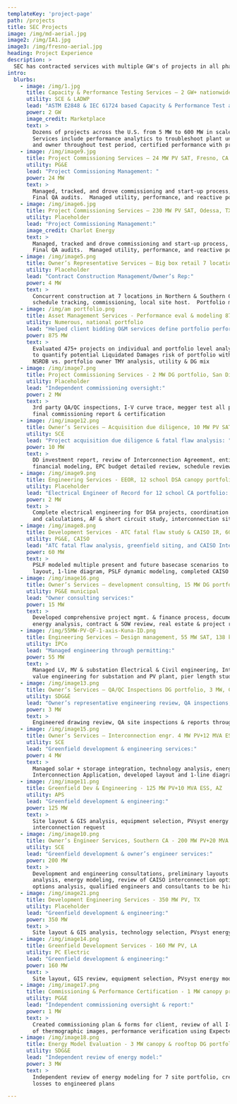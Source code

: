 ```yaml
---
templateKey: 'project-page'
path: /projects
title: SEC Projects
image: /img/md-aerial.jpg
image2: /img/IA1.jpg
image3: /img/fresno-aerial.jpg
heading: Project Experience
description: >
  SEC has contracted services with multiple GW's of projects in all phases.  The SEC consulting team has directly overseen the complete engineering, permitting, management, construction, and commissioning of 100’s of MW of operational commercial and utility scale solar PV assets across the U.S.  The team has vast experience navigating all stages of the solar and energy storage project lifecycle, below is a list of some of our projects and recurring services.
intro:
  blurbs:
    - image: /img/1.jpg
      title: Capacity & Performance Testing Services – 2 GW+ nationwide
      utility: SCE & LADWP
      lead: "ASTM E2848 & IEC 61724 based Capacity & Performance Test administration:"
      power: 2 GW
      image_credit: Marketplace
      text: >
        Dozens of projects across the U.S. from 5 MW to 600 MW in scale, including bi-facial.  Regression analysis performance comparison of test vs modeled data.
        Services include performance analytics to troubleshoot plant underperformance, updates throughout the test process, collaboration with EPC, SCADA provider,
        and owner throughout test period, certified performance with progress and final test reports for owners, bank engineers, and utilities.
    - image: /img/image9.jpg
      title: Project Commissioning Services – 24 MW PV SAT, Fresno, CA
      utility: PG&E
      lead: "Project Commissioning Management: "
      power: 24 MW
      text: >
        Managed, tracked, and drove commissioning and start-up process, managed and scheduled resources, stakeholders, schedules, and plant performance issues.
        Final QA audits.  Managed utility, performance, and reactive power tests.  Commissioning & certification reports.
    - image: /img/image6.jpg
      title: Project Commissioning Services – 230 MW PV SAT, Odessa, TX
      utility: Placeholder
      lead: "Project Commissioning Management:"
      image_credit: Charlot Energy
      text: >
        Managed, tracked and drove commissioning and start-up process, managed and scheduled resources, stakeholders, schedules, and plant performance issues.
        Final QA audits.  Managed utility, performance, and reactive power tests.  Commissioning & certification reports.
    - image: /img/image5.png
      title: Owner’s Representative Services – Big box retail 7 locations, 4 MW, CA
      utility: Placeholder
      lead: "Contract Construction Management/Owner’s Rep:"
      power: 4 MW
      text: >
        Concurrent construction at 7 locations in Northern & Southern CA.  2 separate SEC resources representing the owner, EPC oversight,
        schedule tracking, commissioning, local site host.  Portfolio management through Procore, QA/QC inspections throughout.
    - image: /img/am portfolio.png
      title: Asset Management Services - Performance eval & modeling 875 MW
      utility: Numerous, national portfolio
      lead: "Helped client bidding O&M services define portfolio performance and quantify risk:"
      power: 875 MW
      text: >
        Evaluated 475+ projects on individual and portfolio level analysis, python automated process to SAM model each project in the portfolio
        to quantify potential Liquidated Damages risk of portfolio with limited resource data and portfolio targets provided very late in process,
        NSRDB vs. portfolio owner TMY analysis, utility & DG mix
    - image: /img/image7.png
      title: Project Commissioning Services - 2 MW DG portfolio, San Diego, CA
      utility: Placeholder
      lead: "Independent commissioning oversight:"
      power: 2 MW
      text: >
        3rd party QA/QC inspections, I-V curve trace, megger test all power circuits, operational current tests, performance verification using Expected Power test,
        final commissioning report & certification
    - image: /img/image12.png
      title: Owner’s Services – Acquisition due diligence, 10 MW PV SAT, CA
      utility: SCE
      lead: "Project acquisition due diligence & fatal flaw analysis: "
      power: 10 MW
      text: >
        DD investment report, review of Interconnection Agreement, entitlements, OOC, ALTA & title, geotech, PPA review, prelim engineering review, comparison PVsyst model,
        financial modeling, EPC budget detailed review, schedule review & risk analysis
    - image: /img/image9.png
      title: Engineering Services - EEOR, 12 school DSA canopy portfolio 2 MW
      utility: Placeholder
      lead: "Electrical Engineer of Record for 12 school CA portfolio: "
      power: 2 MW
      text: >
        Complete electrical engineering for DSA projects, coordination with Structural and Architectural Engineers, AC & MV collection design, DC design, optimization,
        and calculations, AF & short circuit study, interconnection site visits, DSA permit support
    - image: /img/image8.png
      title: Development Services - ATC fatal flaw study & CAISO IR, 60 MW
      utility: PG&E, CAISO
      lead: "ATC fatal flaw analysis, greenfield siting, and CAISO Interconnection Request:"
      power: 60 MW
      text: >
        PSLF modeled multiple present and future basecase scenarios to determine ATC, greenfield multi-parcel heavily easement constrained
        layout, 1-line diagram, PSLF dynamic modeling, completed CAISO IR documents for submission
    - image: /img/image16.png
      title: Owner’s Services – development consulting, 15 MW DG portfolio, CA
      utility: PG&E municipal
      lead: "Owner consulting services:"
      power: 15 MW
      text: >
        Developed comprehensive project mgmt. & finance process, documents. Siting, technical & engineering oversight, rate tariff & project
        energy analysis, contract & SOW review, real estate & project risk review, conducted EPC RFP, project & portfolio budgeting and pro forma
    - image: /img/55MW-PV-QF-1-axis-Kuna-ID.png
      title: Engineering Services – Design management, 55 MW SAT, 138 kV, ID
      utility: IPCo
      lead: "Managed engineering through permitting:"
      power: 55 MW
      text: >
        Managed LV, MV & substation Electrical & Civil engineering, Interconnection & SCADA design coordination with utility and stakeholders,
        value engineering for substation and PV plant, pier length study for highly contoured site
    - image: /img/image13.png
      title: Owner’s Services – QA/QC Inspections DG portfolio, 3 MW, CA
      utility: SDG&E
      lead: "Owner’s representative engineering review, QA inspections, Commissioning: "
      power: 3 MW
      text: >
        Engineered drawing review, QA site inspections & reports throughout construction, commissioning oversight & review of punchlists, data
    - image: /img/image15.png
      title: Owner’s Services – Interconnection engr. 4 MW PV+12 MVA ESS, CA
      utility: SCE
      lead: "Greenfield development & engineering services:"
      power: 4 MW
      text: >
        Managed solar + storage integration, technology analysis, energy & financial modeling, GIS & civil site preliminary analysis,
        Interconnection Application, developed layout and 1-line diagram, preliminary SCADA integration: BMS, ESS + PV inverters
    - image: /img/image11.png
      title: Greenfield Dev & Engineering - 125 MW PV+10 MVA ESS, AZ
      utility: APS
      lead: "Greenfield development & engineering:"
      power: 125 MW
      text: >
        Site layout & GIS analysis, equipment selection, PVsyst energy model, Interconnection options evaluation and support for 230 kV
        interconnection request
    - image: /img/image10.png
      title: Owner’s Engineer Services, Southern CA - 200 MW PV+20 MVA ESS
      utility: SCE
      lead: "Greenfield development & owner’s engineer services:"
      power: 200 MW
      text: >
        Development and engineering consultations, preliminary layouts in highly constrained site, GIS & civil site/slope
        analysis, energy modeling, review of CAISO interconnection options, created project development schedule, technology
        options analysis, qualified engineers and consultants to be hired, SOW review & comments, created DOR matrix
    - image: /img/image21.png
      title: Development Engineering Services - 350 MW PV, TX
      utility: Placeholder
      lead: "Greenfield development & engineering:"
      power: 350 MW
      text: >
        Site layout & GIS analysis, technology selection, PVsyst energy model, Interconnection options evaluation and support for 230 kV interconnection request
    - image: /img/image14.png
      title: Greenfield Development Services - 160 MW PV, LA
      utility: PC Electric
      lead: "Greenfield development & engineering:"
      power: 160 MW
      text: >
        Site layout, GIS review, equipment selection, PVsyst energy model
    - image: /img/image17.png
      title: Commissioning & Performance Certification - 1 MW canopy project
      utility: PG&E
      lead: "Independent commissioning oversight & report:"
      power: 1 MW
      text: >
        Created commissioning plan & forms for client, review of all I-V curve trace, Voc, IRT, operational current & commissioning data, review
        of thermographic images, performance verification using Expected Power test, final commissioning report & certification
    - image: /img/image18.png
      title: Energy Model Evaluation - 3 MW canopy & rooftop DG portfolio
      utility: SDG&E
      lead: "Independent review of energy model:"
      power: 3 MW
      text: >
        Independent review of energy modeling for 7 site portfolio, created shading scenes, stringing of sheds, review loss assumptions, matched
        losses to engineered plans

---
```

